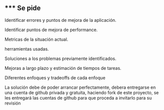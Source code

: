 *** Se pide
---

Identificar errores y puntos de mejora de la aplicación.

Identificar puntos de mejora de performance.

Metricas de la situación actual.

herramientas usadas.

Soluciones a los problemas previamente identificados.

Mejoras a largo plazo y estimación de tiempos de tareas.

Diferentes enfoques y tradeoffs de cada enfoque
 
La solución debe de poder arrancar perfectamente, debera entregarse en una cuenta de github privada y gratuita, haciendo fork de este proyecto, se les entregará las cuentas de github para que proceda a invitarlo para su revisión
 
